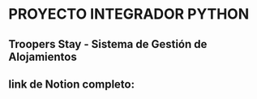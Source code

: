 <h1>PROYECTO INTEGRADOR PYTHON</h1>
<h2>Troopers Stay - Sistema de Gestión de Alojamientos</h2>

<h2>link de Notion completo:  </h2> 
